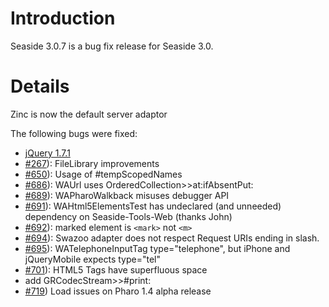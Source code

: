 # Introduction #
Seaside 3.0.7 is a bug fix release for Seaside 3.0.


# Details #

Zinc is now the default server adaptor

The following bugs were fixed:
  * [jQuery 1.7.1](http://blog.jquery.com/2011/11/21/jquery-1-7-1-released/)
  * [#267](https://github.com/SeasideSt/Seaside/issues/267)): 	FileLibrary improvements
  * [#650](https://github.com/SeasideSt/Seaside/issues/650)):	Usage of #tempScopedNames
  * [#686](https://github.com/SeasideSt/Seaside/issues/686)): 	WAUrl uses OrderedCollection>>at:ifAbsentPut:
  * [#689](https://github.com/SeasideSt/Seaside/issues/689)):	WAPharoWalkback misuses debugger API
  * [#691](https://github.com/SeasideSt/Seaside/issues/691)):	WAHtml5ElementsTest has undeclared (and unneeded) dependency on Seaside-Tools-Web (thanks John)
  * [#692](https://github.com/SeasideSt/Seaside/issues/692)):	marked element is `<mark>` not `<m>`
  * [#694](https://github.com/SeasideSt/Seaside/issues/694)): 	Swazoo adapter does not respect Request URIs ending in slash.
  * [#695](https://github.com/SeasideSt/Seaside/issues/695)):	WATelephoneInputTag type="telephone", but iPhone and jQueryMobile expects type="tel"
  * [#701](https://github.com/SeasideSt/Seaside/issues/701)): 	HTML5 Tags have superfluous space
  * add GRCodecStream>>#print:
  * [#719](https://github.com/SeasideSt/Seaside/issues/719))  Load issues on Pharo 1.4 alpha release
